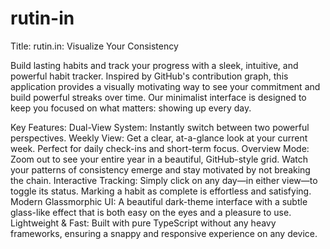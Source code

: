 # rutin-in

Title: rutin.in: Visualize Your Consistency

Build lasting habits and track your progress with a sleek, intuitive, and powerful habit tracker. Inspired by GitHub's contribution graph, this application provides a visually motivating way to see your commitment and build powerful streaks over time.
Our minimalist interface is designed to keep you focused on what matters: showing up every day.

Key Features:
Dual-View System: Instantly switch between two powerful perspectives.
Weekly View: Get a clear, at-a-glance look at your current week. Perfect for daily check-ins and short-term focus.
Overview Mode: Zoom out to see your entire year in a beautiful, GitHub-style grid. Watch your patterns of consistency emerge and stay motivated by not breaking the chain.
Interactive Tracking: Simply click on any day—in either view—to toggle its status. Marking a habit as complete is effortless and satisfying.
Modern Glassmorphic UI: A beautiful dark-theme interface with a subtle glass-like effect that is both easy on the eyes and a pleasure to use.
Lightweight & Fast: Built with pure TypeScript without any heavy frameworks, ensuring a snappy and responsive experience on any device.
